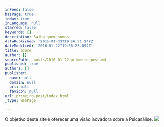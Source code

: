 ```yaml
---
inFeed: false
hasPage: true
inNav: true
inLanguage: null
starred: false
keywords: []
description: Saiba quem somos
datePublished: '2016-01-22T19:56:31.248Z'
dateModified: '2016-01-22T19:56:23.094Z'
title: Sobre
author: []
sourcePath: _posts/2016-01-22-primeiro-post.md
published: true
authors: []
publisher:
  name: null
  domain: null
  url: null
  favicon: null
url: primeiro-post/index.html
_type: WebPage

---
```

O objetivo deste site é oferecer uma visão inovadora sobre a Psicanálise.
![](https://the-grid-user-content.s3-us-west-2.amazonaws.com/e9302a13-f7ed-4477-ab93-aa4cc30ca14d.jpg)